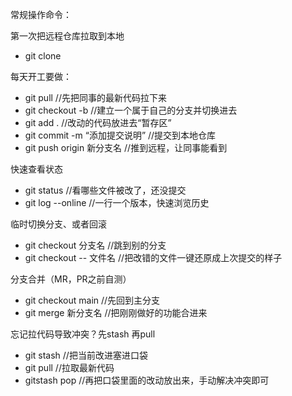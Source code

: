 常规操作命令：

第一次把远程仓库拉取到本地
- git clone

每天开工要做：
- git pull   //先把同事的最新代码拉下来
- git checkout -b   //建立一个属于自己的分支并切换进去
- git add .    //改动的代码放进去“暂存区”
- git commit -m “添加提交说明”        //提交到本地仓库
- git push origin 新分支名     //推到远程，让同事能看到


快速查看状态
- git status     //看哪些文件被改了，还没提交
- git log --online    //一行一个版本，快速浏览历史

临时切换分支、或者回滚
- git checkout 分支名    //跳到别的分支
- git checkout -- 文件名   //把改错的文件一键还原成上次提交的样子

分支合并（MR，PR之前自测）
- git checkout main   //先回到主分支
- git merge 新分支名    //把刚刚做好的功能合进来

忘记拉代码导致冲突？先stash 再pull
- git stash    //把当前改进塞进口袋
- git pull   //拉取最新代码
- gitstash pop   //再把口袋里面的改动放出来，手动解决冲突即可
